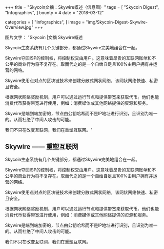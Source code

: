 +++
title = "Skycoin文摘：Skywire概述（信息图）"
tags = [
    "Skycoin Digest",
    "Infographics",
]
bounty = 4
date = "2018-03-12"

categories = [
    "Infographics",
]
image = "img/Skycoin-Digest-Skywire-Overview.jpg"
+++

图片文字：
"Skycoin |文摘
Skywire概述






Skycoin生态系统有几个关键部分，都通过Skywire完美地组合在一起。

Skywire夺回ISP的控制权，将控制权交由用户。这意味着昂贵的互联网账单和不公平的商业行为将不复存在。取而代之的是一个自给自足且100%由用户拥有并运营的网络。

Skywire使用点对点的区块链技术来创建分散式网状网络，该网状网络快速、私密且安全。

根据网状网络奖励机制，用户可以通过运行节点和提供带宽来获取代币。他们也能消费代币获得带宽进行使用，例如：消费媒体或其他网络提供的资源和服务。


Skywire是端到端加密的，节点由公钥哈希而不是IP地址进行识别，且识别为唯一的。从而杜绝了中间人攻击的可能。


我们不只在改变互联网，我们在重塑互联网。"



## Skywire —— 重塑互联网

Skycoin生态系统有几个关键部分，都通过Skywire完美地组合在一起。

Skywire夺回ISP的控制权，将控制权交由用户。这意味着昂贵的互联网账单和不公平的商业行为将不复存在。取而代之的是一个自给自足且100%由用户拥有并运营的网络。

Skywire使用点对点的区块链技术来创建分散式网状网络，该网状网络快速、私密且安全。

根据网状网络奖励机制，用户可以通过运行节点和提供带宽来获取代币。他们也能消费代币获得带宽进行使用，例如：消费媒体或其他网络提供的资源和服务。

Skywire是端到端加密的，节点由公钥哈希而不是IP地址进行识别，且识别为唯一的。从而杜绝了中间人攻击的可能。

我们不只在改变互联网，我们在重塑互联网。

